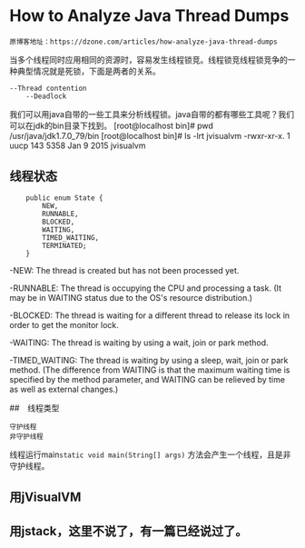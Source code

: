 # How to Analyze Java Thread Dumps

	原博客地址：https://dzone.com/articles/how-analyze-java-thread-dumps

当多个线程同时应用相同的资源时，容易发生线程锁竞。线程锁竞线程锁竞争的一种典型情况就是死锁，下面是两者的关系。

	--Thread contention
		--Deadlock

我们可以用java自带的一些工具来分析线程锁。java自带的都有哪些工具呢？我们可以在jdk的bin目录下找到。
[root@localhost bin]# pwd
/usr/java/jdk1.7.0_79/bin
[root@localhost bin]# ls -lrt jvisualvm 
-rwxr-xr-x. 1 uucp 143 5358 Jan  9  2015 jvisualvm
		
## 线程状态

	    public enum State {
	        NEW,
	        RUNNABLE,
	        BLOCKED,
	        WAITING,
	        TIMED_WAITING,
	        TERMINATED;
	    }
	    
-NEW: The thread is created but has not been processed yet.

-RUNNABLE: The thread is occupying the CPU and processing a task. (It may be in WAITING status due to the OS's resource distribution.)

-BLOCKED: The thread is waiting for a different thread to release its lock in order to get the monitor lock.

-WAITING: The thread is waiting by using a wait, join or park method.

-TIMED_WAITING: The thread is waiting by using a sleep, wait, join or park method. (The difference from WAITING is that the maximum waiting time is specified by the method parameter, and WAITING can be relieved by time as well as external changes.) 

##　线程类型

	守护线程
	非守护线程

线程运行main`static void main(String[] args)` 方法会产生一个线程，且是非守护线程。

## 用jVisualVM

## 用jstack，这里不说了，有一篇已经说过了。






	
